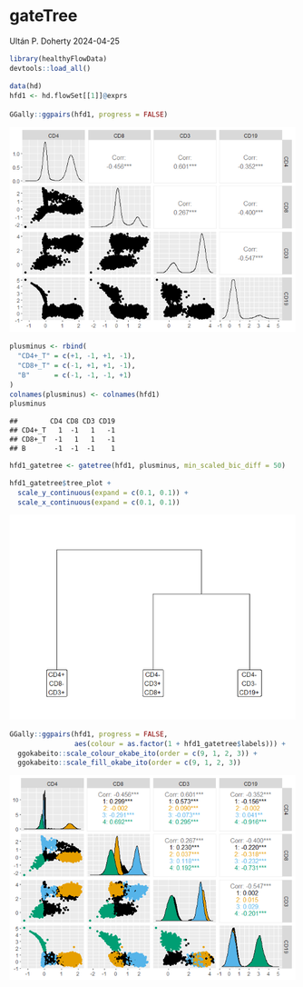 gateTree
================
Ultán P. Doherty
2024-04-25

``` r
library(healthyFlowData)
devtools::load_all()
```

``` r
data(hd)
hfd1 <- hd.flowSet[[1]]@exprs

GGally::ggpairs(hfd1, progress = FALSE)
```

![](README_files/figure-gfm/hfd1_setup-1.png)<!-- -->

``` r
plusminus <- rbind(
  "CD4+_T" = c(+1, -1, +1, -1),
  "CD8+_T" = c(-1, +1, +1, -1),
  "B"      = c(-1, -1, -1, +1)
)
colnames(plusminus) <- colnames(hfd1)
plusminus
```

    ##        CD4 CD8 CD3 CD19
    ## CD4+_T   1  -1   1   -1
    ## CD8+_T  -1   1   1   -1
    ## B       -1  -1  -1    1

``` r
hfd1_gatetree <- gatetree(hfd1, plusminus, min_scaled_bic_diff = 50)
```

``` r
hfd1_gatetree$tree_plot + 
  scale_y_continuous(expand = c(0.1, 0.1)) +
  scale_x_continuous(expand = c(0.1, 0.1))
```

![](README_files/figure-gfm/tree_plot-1.png)<!-- -->

``` r
GGally::ggpairs(hfd1, progress = FALSE,
                aes(colour = as.factor(1 + hfd1_gatetree$labels))) +
  ggokabeito::scale_colour_okabe_ito(order = c(9, 1, 2, 3)) +
  ggokabeito::scale_fill_okabe_ito(order = c(9, 1, 2, 3))
```

![](README_files/figure-gfm/ggpairs-1.png)<!-- -->
